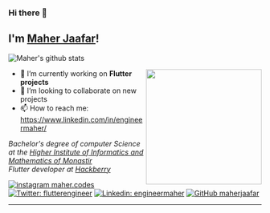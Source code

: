 ### Hi there 👋
<h2> I'm <a href="http://maherjaafar.me" >Maher Jaafar</a>!</h2>

![Maher's github stats](https://github-readme-stats-eta.vercel.app/api?username=maherjaafar&show_icons=true&hide_border=true)

<!--
**maherjaafar/maherjaafar** is a ✨ _special_ ✨ repository because its `README.md` (this file) appears on your GitHub profile.
Here are some ideas to get you started:
-->
<img align='right' src="/assets/coding.gif" width="230">

- 🔭 I’m currently working on **Flutter projects**
- 👋 I’m looking to collaborate on new projects
- 📫 How to reach me: https://www.linkedin.com/in/engineermaher/

<p><em>Bachelor's degree of computer Science at the <a href="http://www.isimm.rnu.tn/" >Higher Institute of Informatics and Mathematics of Monastir</a></br>Flutter developer at <a href="https://hackberry.se">Hackberry</a>
</em></p>

[![instagram maher.codes](https://upload.wikimedia.org/wikipedia/commons/thumb/e/e7/Instagram_logo_2016.svg/50px-Instagram_logo_2016.svg.png)](https://www.instagram.com/maher.codes/)
</br>
[![Twitter: flutterengineer](https://img.shields.io/twitter/follow/flutterengineer?style=social)](https://twitter.com/flutterengineer)
[![Linkedin: engineermaher](https://img.shields.io/badge/-MaherJaafar-blue?style=flat-square&logo=Linkedin&logoColor=white&link=https://www.linkedin.com/in/flutterengineer/)](https://www.linkedin.com/in/flutterengineer/)
[![GitHub maherjaafar](https://img.shields.io/github/followers/maherjaafar?label=follow&style=social)](https://github.com/maherjaafar)

---
